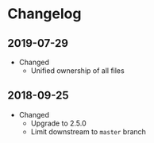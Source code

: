 # Changelog

## 2019-07-29

* Changed
  * Unified ownership of all files

## 2018-09-25

* Changed
  * Upgrade to 2.5.0
  * Limit downstream to `master` branch
